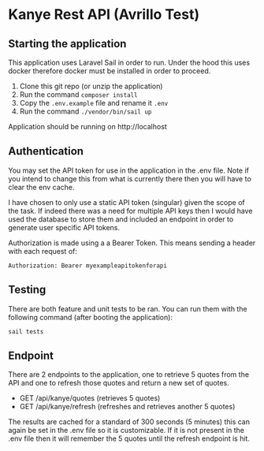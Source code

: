 # Kanye Rest API (Avrillo Test)

## Starting the application
This application uses Laravel Sail in order to run. Under the hood this uses docker therefore docker must be installed in order to proceed.

1. Clone this git repo (or unzip the application)
2. Run the command ```composer install```
3. Copy the ```.env.example``` file and rename it ```.env```
4. Run the command ```./vendor/bin/sail up```

Application should be running on http://localhost

## Authentication
You may set the API token for use in the application in the .env file. Note if you intend to change this from what is currently there then you will have to clear the env cache.

I have chosen to only use a static API token (singular) given the scope of the task. If indeed there was a need for multiple API keys then I would have used the database to store them and included an endpoint in order to generate user specific API tokens.

Authorization is made using a a Bearer Token. This means sending a header with each request of:

```Authorization: Bearer myexampleapitokenforapi```

## Testing
There are both feature and unit tests to be ran. You can run them with the following command (after booting the application):

```sail tests```

## Endpoint
There are 2 endpoints to the application, one to retrieve 5 quotes from the API and one to refresh those quotes and return a new set of quotes.

- GET /api/kanye/quotes (retrieves 5 quotes)
- GET /api/kanye/refresh (refreshes and retrieves another 5 quotes)

The results are cached for a standard of 300 seconds (5 minutes) this can again be set in the .env file so it is customizable. If it is not present in the .env file then it will remember the 5 quotes until the refresh endpoint is hit.